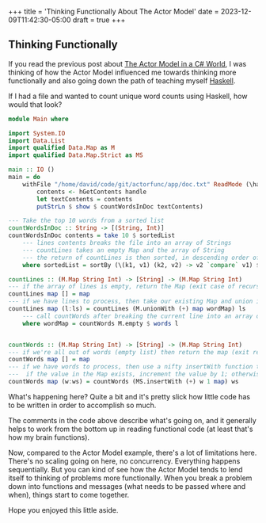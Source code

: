 +++
title = 'Thinking Functionally About The Actor Model'
date = 2023-12-09T11:42:30-05:00
draft = true
+++

## Thinking Functionally

If you read the previous post about [The Actor Model in a C# World][actormodeldotnet], I was thinking of how the Actor Model influenced me towards thinking more functionally and also going down the path of teaching myself [Haskell][learnyouahaskell]. 

If I had a file and wanted to count unique word counts using Haskell, how would that look?

```haskell
module Main where

import System.IO  
import Data.List
import qualified Data.Map as M
import qualified Data.Map.Strict as MS

main :: IO ()
main = do
    withFile "/home/david/code/git/actorfunc/app/doc.txt" ReadMode (\handle -> do
        contents <- hGetContents handle 
        let textContents = contents
        putStrLn $ show $ countWordsInDoc textContents)

--- Take the top 10 words from a sorted list
countWordsInDoc :: String -> [(String, Int)]
countWordsInDoc contents = take 10 $ sortedList
    --- lines contents breaks the file into an array of Strings
    --- countLines takes an empty Map and the array of String
    --- the return of countLines is then sorted, in descending order of the value (the count)
    where sortedList = sortBy (\(k1, v1) (k2, v2) -> v2 `compare` v1) $ M.toList $ countLines M.empty $ lines contents

countLines :: (M.Map String Int) -> [String] -> (M.Map String Int)
--- if the array of lines is empty, return the Map (exit case of recursion)
countLines map [] = map
--- if we have lines to process, then take our existing Map and union it with wordMap's result
countLines map (l:ls) = countLines (M.unionWith (+) map wordMap) ls
    --- call countWords after breaking the current line into an array of strings
    where wordMap = countWords M.empty $ words l


countWords :: (M.Map String Int) -> [String] -> (M.Map String Int)
--- if we're all out of words (empty list) then return the map (exit recursion case)
countWords map [] = map
--- if we have words to process, then use a nifty insertWith function to increment our Map
---  if the value in the Map exists, increment the value by 1; otherwise, set the value to 1
countWords map (w:ws) = countWords (MS.insertWith (+) w 1 map) ws
```

What's happening here? Quite a bit and it's pretty slick how little code has to be written in order to accomplish so much.

The comments in the code above describe what's going on, and it generally helps to work from the bottom up in reading functional code (at least that's how my brain functions).

Now, compared to the Actor Model example, there's a lot of limitations here. There's no scaling going on here, no concurrency. Everything happens sequentially. But you can kind of see how the Actor Model tends to lend itself to thinking of problems more functionally. When you break a problem down into functions and messages (what needs to be passed where and when), things start to come together.

Hope you enjoyed this little aside.



[learnyouahaskell]: http://learnyouahaskell.com/
[actormodeldotnet]: ./actor-model-dotnet